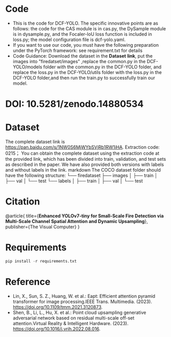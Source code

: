 # Code
* This is the code for DCF-YOLO. The specific innovative points are as follows: the code for the CAS module is in cas.py, the DySample module is in dysample.py, and the Focaler-IoU loss function is included in loss.py; the model configuration file is dcf-yolo.yaml.
* If you want to use our code, you must have the following preparation under the PyTorch framework: see requirement.txt for details
* Code Guidance: Download the dataset in the **Dataset** **link**, put the  images  into "firedatset/images" ,replace the common.py in the DCF-YOLO/models folder with the common.py in the DCF-YOLO folder, and replace the loss.py in the DCF-YOLO/utils folder with the loss.py in the DCF-YOLO folder,and then run the train.py to successfully train our model.

# DOI: 10.5281/zenodo.14880534

# Dataset
The complete dataset link is https://pan.baidu.com/s/1NW0S6MjWYbSVjRb1RW1iHA.
Extraction code: 0215；
You can obtain the complete dataset using the extraction code at the provided link, which has been divided into train, validation, and test sets as described in the paper. We have also provided both versions with labels and without labels in the link.
markdown
The COCO dataset folder should have the following structure:
└── firedataset
├── images
│ ├── train
│ ├── val
│ └── test
└── labels
│ ├── train
│ ├── val
│ └── test

# Citation
@article{
  title={**Enhanced YOLOv7-tiny for Small-Scale Fire Detection via Multi-Scale Channel Spatial Attention and Dynamic Upsampling**},
  publisher={The Visual Computer}
}

# Requirements
```python  
pip install -r requirements.txt  
```

# Reference
*	Lin, X., Sun, S. Z., Huang, W. et al.: Eapt: Efficient attention pyramid transformer for image processing.IEEE Trans. Multimedia. (2023). https://doi.org/10.1109/tmm.2021.3120873.
*	Shen, B., Li, L., Hu, X. et al.: Point cloud upsampling generative adversarial network based on residual multi-scale off-set attention.Virtual Reality & Intelligent Hardware. (2023). https://doi.org/10.1016/j.vrih.2022.08.016.





